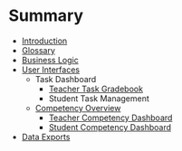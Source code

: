 # Summary

* [Introduction](README.md)
* [Glossary](glossary.md)
* [Business Logic](business_logic.md)
* [User Interfaces](user_interfaces.md)
   * Task Dashboard
       * [Teacher Task Gradebook](teacher_task_gradebook.md)
       * Student Task Management
   * [Competency Overview](competency_overview.md)
       * [Teacher Competency Dashboard](teacher_competency_dashboard.md)
       * [Student Competency Dashboard](student_competency_dashboard.md)
* [Data Exports](data_exports.md)

